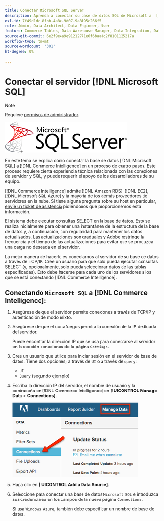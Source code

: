 ```yaml
---
title: Conectar Microsoft SQL Server
description: Aprenda a conectar su base de datos SQL de Microsoft a  [!DNL Commerce Intelligence] en un proceso de cuatro pasos.
exl-id: 7f49d1dc-8fbb-4a8c-9d07-9a8195c266f5
role: Admin, Data Architect, Data Engineer, User
feature: Commerce Tables, Data Warehouse Manager, Data Integration, Data Import/Export, SQL Report Builder
source-git-commit: 6e2f9e4a9e91212771e6f6baa8c2f8101125217a
workflow-type: tm+mt
source-wordcount: '301'
ht-degree: 0%

---
```


# Conectar el servidor [!DNL Microsoft SQL]

>[!NOTE]
>
>Requiere [permisos de administrador](../../../administrator/user-management/user-management.md).

![](../../../assets/MicrosoftSQLServer-logo.png)

En este tema se explica cómo conectar la base de datos [!DNL Microsoft SQL] a [!DNL Commerce Intelligence] en un proceso de cuatro pasos. Este proceso requiere cierta experiencia técnica relacionada con las conexiones de servidor y SQL, y puede requerir el apoyo de los desarrolladores de su equipo.

[!DNL Commerce Intelligence] admite [!DNL Amazon RDS], [!DNL EC2], [!DNL Microsoft SQL Azure] y la mayoría de los demás proveedores de servidores en la nube. Si tiene alguna pregunta sobre su host en particular, [envíe un ticket de asistencia](https://experienceleague.adobe.com/docs/commerce-knowledge-base/kb/troubleshooting/miscellaneous/mbi-service-policies.html?lang=es) pidiéndonos que proporcionemos esta información.

El sistema debe ejecutar consultas SELECT en la base de datos. Esto se realiza inicialmente para obtener una instantánea de la estructura de la base de datos y, a continuación, con regularidad para mantener los datos actualizados. Las actualizaciones son graduales y Adobe restringe la frecuencia y el tiempo de las actualizaciones para evitar que se produzca una carga no deseada en el servidor.

La mejor manera de hacerlo es conectarnos al servidor de su base de datos a través de TCP/IP. Cree un usuario para que solo pueda ejecutar consultas SELECT (y, opcionalmente, solo pueda seleccionar datos de las tablas especificadas). Esto debe hacerse para cada uno de los servidores a los que se está conectando [!DNL Commerce Intelligence].

## Conectando `Microsoft SQL` a [!DNL Commerce Intelligence]:

1. Asegúrese de que el servidor permite conexiones a través de TCP/IP y autenticación de modo mixto.

1. Asegúrese de que el cortafuegos permita la conexión de la IP dedicada del servidor.

   Puede encontrar la dirección IP que se usa para conectarse al servidor en la sección conexiones de la página `Settings`.

1. Cree un usuario que utilice para iniciar sesión en el servidor de base de datos. Tiene dos opciones; a través de `UI` o a través de `query`:
   * `UI`
   * [`Query`](http://sqlserverplanet.com/security/add-user) (segundo ejemplo)

1. Escriba la dirección IP del servidor, el nombre de usuario y la contraseña en [!DNL Commerce Intelligence] en **[!UICONTROL Manage Data** > **Connections]**.

   ![](../../../assets/manage-data-connections.png)

1. Haga clic en **[!UICONTROL Add a Data Source]**.

1. Seleccione para conectar una base de datos `Microsoft SQL` e introduzca sus credenciales en los campos de la nueva página `Connections`.

   Si usa `Windows Azure`, también debe especificar un nombre de base de datos.
